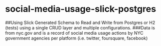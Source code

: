 # social-media-usage-slick-postgres

##Using Slick Generated Schema to Read and Write from Postgres or H2 (tests) using a single CRUD layer and multiple configurations. 
###Data is from nyc.gov and is a record of social media usage actions by NYC government agencies per platform (i.e. twitter, foursquare, facebook)
